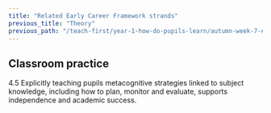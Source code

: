 ```yaml
---
title: "Related Early Career Framework strands"
previous_title: "Theory"
previous_path: "/teach-first/year-1-how-do-pupils-learn/autumn-week-7-ect-theory"
---
```


## Classroom practice

4.5 Explicitly teaching pupils metacognitive strategies linked to subject knowledge, including how to plan, monitor and evaluate, supports independence and academic success.
